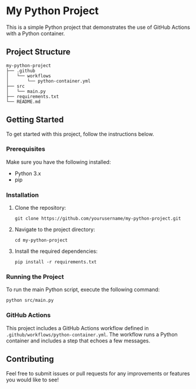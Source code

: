 # My Python Project

This is a simple Python project that demonstrates the use of GitHub Actions with a Python container.

## Project Structure

```
my-python-project
├── .github
│   └── workflows
│       └── python-container.yml
├── src
│   └── main.py
├── requirements.txt
└── README.md
```

## Getting Started

To get started with this project, follow the instructions below.

### Prerequisites

Make sure you have the following installed:

- Python 3.x
- pip

### Installation

1. Clone the repository:
   ```
   git clone https://github.com/yourusername/my-python-project.git
   ```
2. Navigate to the project directory:
   ```
   cd my-python-project
   ```
3. Install the required dependencies:
   ```
   pip install -r requirements.txt
   ```

### Running the Project

To run the main Python script, execute the following command:
```
python src/main.py
```

### GitHub Actions

This project includes a GitHub Actions workflow defined in `.github/workflows/python-container.yml`. The workflow runs a Python container and includes a step that echoes a few messages.

## Contributing

Feel free to submit issues or pull requests for any improvements or features you would like to see!